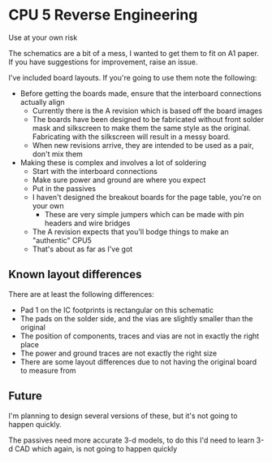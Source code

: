 # CPU 5 Reverse Engineering

Use at your own risk

The schematics are a bit of a mess, I wanted to get them to fit on A1 paper. If you have suggestions for
improvement, raise an issue.

I've included board layouts. If you're going to use them note the following:
* Before getting the boards made, ensure that the interboard connections actually align
    * Currently there is the A revision which is based off the board images
    * The boards have been designed to be fabricated without front solder mask and silkscreen to
      make them the same style as the original. Fabricating with the silkscreen will result in a
      messy board.
    * When new revisions arrive, they are intended to be used as a pair, don't mix them
* Making these is complex and involves a lot of soldering
    * Start with the interboard connections
    * Make sure power and ground are where you expect
    * Put in the passives
    * I haven't designed the breakout boards for the page table, you're on your own
	    * These are very simple jumpers which can be made with pin headers and wire bridges
    * The A revision expects that you'll bodge things to make an "authentic" CPU5
    * That's about as far as I've got

## Known layout differences

There are at least the following differences:
* Pad 1 on the IC footprints is rectangular on this schematic
* The pads on the solder side, and the vias are slightly smaller than the original
* The position of components, traces and vias are not in exactly the right place
* The power and ground traces are not exactly the right size
* There are some layout differences due to not having the original board to measure from

## Future

I'm planning to design several versions of these, but it's not going to happen quickly.

The passives need more accurate 3-d models, to do this I'd need to learn 3-d CAD which again, is not going to happen
quickly
